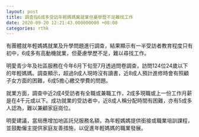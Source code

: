 ```yaml
---
layout: post
title: 調查指6成多受訪年輕媽媽冀就業但憂學歷不足難找工作
date: 2020-09-20 12:21:43.000000000 +08:00
categories: rthk
---
```


有團體就年輕媽媽就業及升學問題進行調查，結果顯示有一半受訪者教育程度只有初中，6成多有高動機就業，但憂慮學歷不足，難以尋找工作。

明愛青少年及社區服務在今年6月下旬至7月透過問卷調查，訪問124位24歲以下的年輕媽媽。調查顯示，超過9成人現時沒有讀書，近8成人預計進修時會有照顧子女方面的困難，6成5擔心繳交學費的問題。

就業方面，調查中近2成4受訪者有全職或兼職工作，2成多現職或上一份工作月薪是在4千元或以下。成功就業的受訪者中，近8成人稱分配時間有困難，亦有5成多人認為，難以兼顧家庭崗位。

明愛建議，當局應增加地區託兒服務名額，為年輕媽媽提供銜接或職業培訓課程，並鼓勵僱主提供家庭友善措施，以促進年輕媽媽的職業發展。

